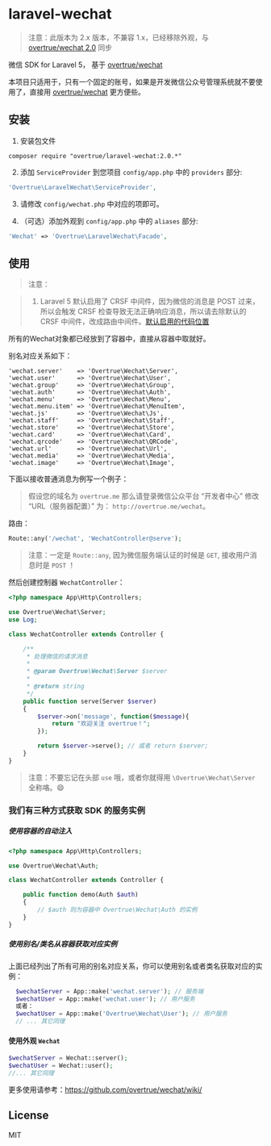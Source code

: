 # laravel-wechat

> 注意：此版本为 2.x 版本，不兼容 1.x，已经移除外观，与 [overtrue/wechat 2.0](https://github.com/overtrue/wechat) 同步

微信 SDK for Laravel 5， 基于 [overtrue/wechat](https://github.com/overtrue/wechat)

本项目只适用于，只有一个固定的账号，如果是开发微信公众号管理系统就不要使用了，直接用 [overtrue/wechat](https://github.com/overtrue/wechat) 更方便些。

## 安装

1. 安装包文件
  ```shell
  composer require "overtrue/laravel-wechat:2.0.*"
  ```

2. 添加 `ServiceProvider` 到您项目 `config/app.php` 中的 `providers` 部分:

  ```php
  'Overtrue\LaravelWechat\ServiceProvider',
  ```

3. 请修改 `config/wechat.php` 中对应的项即可。

4. （可选）添加外观到 `config/app.php` 中的 `aliases` 部分:

  ```php
  'Wechat' => 'Overtrue\LaravelWechat\Facade',
  ```

## 使用

> 注意：

> 1. Laravel 5 默认启用了 CRSF 中间件，因为微信的消息是 POST 过来，所以会触发 CRSF 检查导致无法正确响应消息，所以请去除默认的 CRSF 中间件，改成路由中间件。[默认启用的代码位置](https://github.com/laravel/laravel/blob/master/app/Http/Kernel.php#L18)

所有的Wechat对象都已经放到了容器中，直接从容器中取就好。

别名对应关系如下：

    'wechat.server'    => 'Overtrue\Wechat\Server',
    'wechat.user'      => 'Overtrue\Wechat\User',
    'wechat.group'     => 'Overtrue\Wechat\Group',
    'wechat.auth'      => 'Overtrue\Wechat\Auth',
    'wechat.menu'      => 'Overtrue\Wechat\Menu',
    'wechat.menu.item' => 'Overtrue\Wechat\MenuItem',
    'wechat.js'        => 'Overtrue\Wechat\Js',
    'wechat.staff'     => 'Overtrue\Wechat\Staff',
    'wechat.store'     => 'Overtrue\Wechat\Store',
    'wechat.card'      => 'Overtrue\Wechat\Card',
    'wechat.qrcode'    => 'Overtrue\Wechat\QRCode',
    'wechat.url'       => 'Overtrue\Wechat\Url',
    'wechat.media'     => 'Overtrue\Wechat\Media',
    'wechat.image'     => 'Overtrue\Wechat\Image',

下面以接收普通消息为例写一个例子：

> 假设您的域名为 `overtrue.me` 那么请登录微信公众平台 “开发者中心” 修改 “URL（服务器配置）” 为： `http://overtrue.me/wechat`。

路由：

```php
Route::any('/wechat', 'WechatController@serve');
```

> 注意：一定是 `Route::any`, 因为微信服务端认证的时候是 `GET`, 接收用户消息时是 `POST` ！

然后创建控制器 `WechatController`：

```php
<?php namespace App\Http\Controllers;

use Overtrue\Wechat\Server;
use Log;

class WechatController extends Controller {

    /**
     * 处理微信的请求消息
     *
     * @param Overtrue\Wechat\Server $server
     *
     * @return string
     */
    public function serve(Server $server)
    {
        $server->on('message', function($message){
            return "欢迎关注 overtrue！";
        });

        return $server->serve(); // 或者 return $server;
    }
}
```

> 注意：不要忘记在头部 `use` 哦，或者你就得用 `\Overtrue\Wechat\Server` 全称咯。:smile:

### 我们有三种方式获取 SDK 的服务实例

##### 使用容器的自动注入

```php
<?php namespace App\Http\Controllers;

use Overtrue\Wechat\Auth;

class WechatController extends Controller {

    public function demo(Auth $auth)
    {
        // $auth 则为容器中 Overtrue\Wechat\Auth 的实例
    }
}
```

##### 使用别名/类名从容器获取对应实例

上面已经列出了所有可用的别名对应关系，你可以使用别名或者类名获取对应的实例：

```php
  $wechatServer = App::make('wechat.server'); // 服务端
  $wechatUser = App::make('wechat.user'); // 用户服务
  或者：
  $wechatUser = App::make('Overtrue\Wechat\User'); // 用户服务
  // ... 其它同理
```

#### 使用外观 `Wechat`

```php
$wechatServer = Wechat::server();
$wechatUser = Wechat::user();
//... 其它同理
```

更多使用请参考：https://github.com/overtrue/wechat/wiki/

## License

MIT
